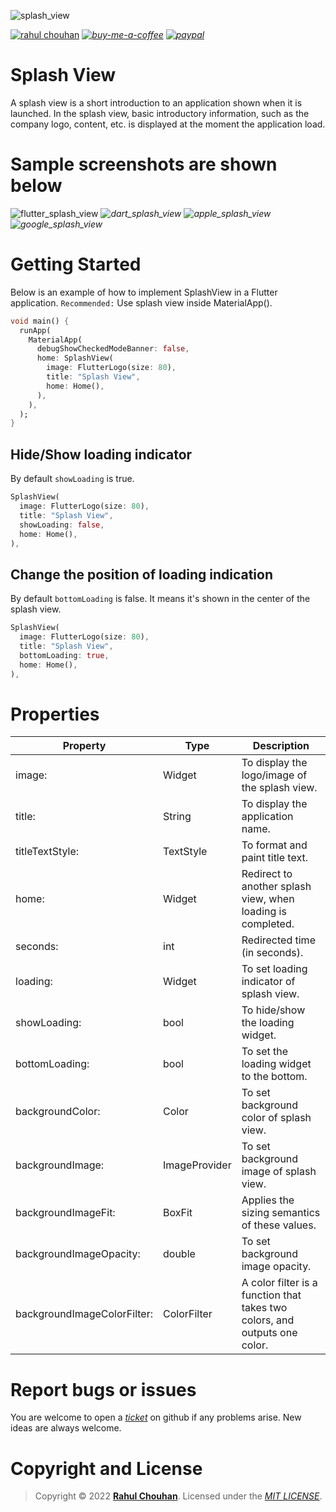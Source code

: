 ![splash_view](https://user-images.githubusercontent.com/82075108/166908695-43b3459f-8e15-43e5-b5bf-6f469b7653f6.png)

[![rahul chouhan](https://user-images.githubusercontent.com/82075108/167239496-497f3135-a6b1-4a4c-985b-939e1537a5f9.png)](https://www.github.com/imRahulChouhan) _[![buy-me-a-coffee](https://user-images.githubusercontent.com/82075108/166093500-a61b8749-85d1-4206-a916-e534546c538b.svg)](https://buymeacoffee.com/rahulchouhan)_ _[![paypal](https://user-images.githubusercontent.com/82075108/166870820-8d619e80-3a3b-4bef-a3a8-6ee282f74da5.png)](https://paypal.me/imRahulChouhan)_
# Splash View

A splash view is a short introduction to an application shown when it is launched. In the splash view, basic introductory information, such as the company logo, content, etc. is displayed at the moment the application load.

# Sample screenshots are shown below

![flutter_splash_view](https://user-images.githubusercontent.com/82075108/167117248-b74cab18-e752-47ac-98d3-1f72c104de34.gif)
*![dart_splash_view](https://user-images.githubusercontent.com/82075108/167117279-8b0216ad-39c3-42c2-8973-add14a0b5b6d.gif)*
*![apple_splash_view](https://user-images.githubusercontent.com/82075108/167117323-2d74d3a7-95b5-41b1-a4fe-5e1be98d53fe.gif)*
*![google_splash_view](https://user-images.githubusercontent.com/82075108/167117441-bd5ba7df-0752-41c4-94a9-d7c2deda6c55.gif)*

# Getting Started

Below is an example of how to implement SplashView in a Flutter application. `Recommended:` Use splash view inside MaterialApp().

```dart
void main() {
  runApp(
    MaterialApp(
      debugShowCheckedModeBanner: false,
      home: SplashView(
        image: FlutterLogo(size: 80),
        title: "Splash View",
        home: Home(),
      ),
    ),
  );
}
```
## Hide/Show loading indicator

By default `showLoading` is true.

```dart
SplashView(
  image: FlutterLogo(size: 80),
  title: "Splash View",
  showLoading: false,
  home: Home(),
),
```

## Change the position of loading indication

By default `bottomLoading` is false. It means it's shown in the center of the splash view.

```dart
SplashView(
  image: FlutterLogo(size: 80),
  title: "Splash View",
  bottomLoading: true,
  home: Home(),
),
```

# Properties

| Property                    | Type          | Description                                                                |
| --------------------------- | ------------- | -------------------------------------------------------------------------- |
| image:                      | Widget        | To display the logo/image of the splash view.                              |
| title:                      | String        | To display the application name.                                           |
| titleTextStyle:             | TextStyle     | To format and paint title text.                                            |
| home:                       | Widget        | Redirect to another splash view, when loading is completed.                |
| seconds:                    | int           | Redirected time (in seconds).                                              |
| loading:                    | Widget        | To set loading indicator of splash view.                                   |
| showLoading:                | bool          | To hide/show the loading widget.                                           |
| bottomLoading:              | bool          | To set the loading widget to the bottom.                                   |
| backgroundColor:            | Color         | To set background color of splash view.                                    |
| backgroundImage:            | ImageProvider | To set background image of splash view.                                    |
| backgroundImageFit:         | BoxFit        | Applies the sizing semantics of these values.                              |
| backgroundImageOpacity:     | double        | To set background image opacity.                                           |
| backgroundImageColorFilter: | ColorFilter   | A color filter is a function that takes two colors, and outputs one color. |


# Report bugs or issues

You are welcome to open a *[ticket](https://github.com/imRahulChouhan/splash_view/issues)* on github if any problems arise. New ideas are always welcome.

# Copyright and License

>Copyright © 2022 **[Rahul Chouhan](https://rahulchouhan.me)**. Licensed under the *[MIT LICENSE](https://github.com/imRahulChouhan/splash_view/blob/main/LICENSE)*.

